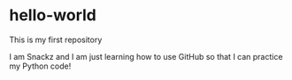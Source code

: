 # hello-world

This is my first repository

I am Snackz and I am just learning how to use GitHub so that I can practice my Python code!
